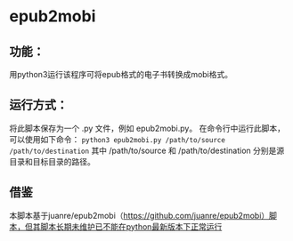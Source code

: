# epub2mobi
## 功能：
用python3运行该程序可将epub格式的电子书转换成mobi格式。
## 运行方式：
将此脚本保存为一个 .py 文件，例如 epub2mobi.py。
在命令行中运行此脚本，可以使用如下命令：
`python3 epub2mobi.py /path/to/source /path/to/destination`
其中 /path/to/source 和 /path/to/destination 分别是源目录和目标目录的路径。
## 借鉴
本脚本基于juanre/epub2mobi（https://github.com/juanre/epub2mobi）脚本，但其脚本长期未维护已不能在python最新版本下正常运行
